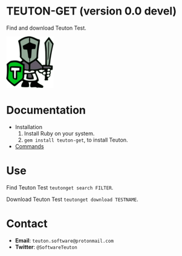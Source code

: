
# TEUTON-GET (version 0.0 devel)

Find and download Teuton Test.

![logo](./docs/images/logo.png)

# Documentation

* Installation
    1. Install Ruby on your system.
    1. `gem install teuton-get`, to install Teuton.
* [Commands](https://github.com/teuton-software/teuton/tree/master/docs/commands/README.md)

# Use

Find Teuton Test `teutonget search FILTER`.

Download Teuton Test `teutonget download TESTNAME`.


# Contact

* **Email**: `teuton.software@protonmail.com`
* **Twitter**: `@SoftwareTeuton`
